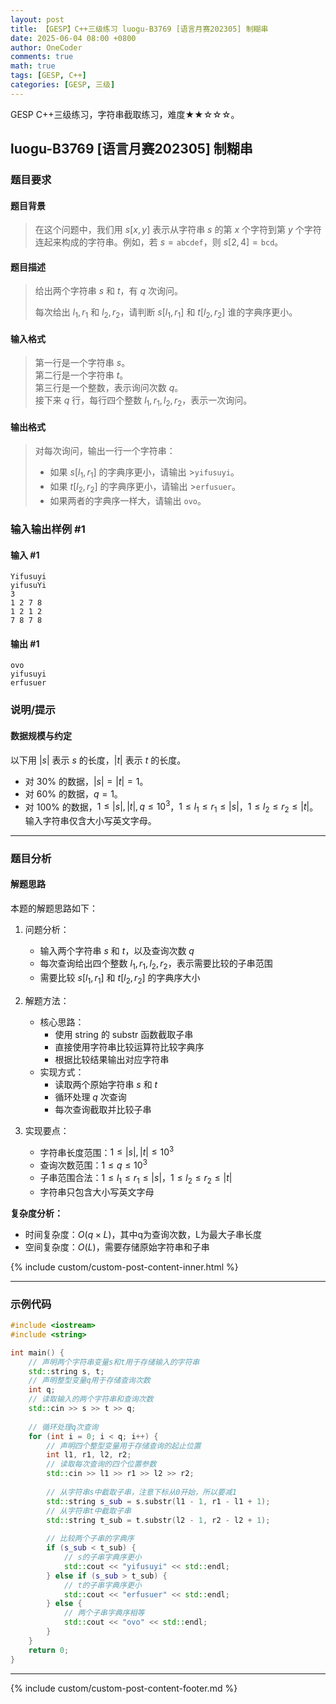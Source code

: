 ```yaml
---
layout: post
title: 【GESP】C++三级练习 luogu-B3769 [语言月赛202305] 制糊串
date: 2025-06-04 08:00 +0800
author: OneCoder
comments: true
math: true
tags: [GESP, C++]
categories: [GESP, 三级]
---
```

GESP C++三级练习，字符串截取练习，难度★★☆☆☆。

<!--more-->

## luogu-B3769 [语言月赛202305] 制糊串

### 题目要求

#### 题目背景

>在这个问题中，我们用 $s[x,y]$ 表示从字符串 $s$ 的第 $x$ 个字符到第 $y$ 个字符连起来构成的字符串。例如，若 $s = \texttt{abcdef}$，则 $s[2,4] = \texttt{bcd}$。

#### 题目描述

>给出两个字符串 $s$ 和 $t$，有 $q$ 次询问。
>
>每次给出 $l_1, r_1$ 和 $l_2, r_2$，请判断 $s[l_1, r_1]$ 和 $t[l_2, r_2]$ 谁的字典序更小。

#### 输入格式

>第一行是一个字符串 $s$。  
>第二行是一个字符串 $t$。  
>第三行是一个整数，表示询问次数 $q$。  
>接下来 $q$ 行，每行四个整数 $l_1, r_1, l_2, r_2$，表示一次询问。

#### 输出格式

>对每次询问，输出一行一个字符串：
>
>- 如果 $s[l_1, r_1]$ 的字典序更小，请输出 >$\texttt{yifusuyi}$。
>- 如果 $t[l_2, r_2]$ 的字典序更小，请输出 >$\texttt{erfusuer}$。
>- 如果两者的字典序一样大，请输出 $\texttt{ovo}$。

### 输入输出样例 #1

#### 输入 #1

```plaintext
Yifusuyi
yifusuYi
3
1 2 7 8
1 2 1 2
7 8 7 8
```

#### 输出 #1

```plaintext
ovo
yifusuyi
erfusuer
```

### 说明/提示

#### 数据规模与约定

以下用 $\vert s\vert$ 表示 $s$ 的长度，$\vert t\vert$ 表示 $t$ 的长度。

- 对 $30\%$ 的数据，$\vert s\vert = \vert t\vert = 1$。
- 对 $60\%$ 的数据，$q = 1$。
- 对 $100\%$ 的数据，$1 \leq \vert s\vert, \vert t\vert, q \leq 10^3$，$1 \leq l_1 \leq r_1 \leq \vert s\vert$，$1 \leq l_2 \leq r_2 \leq \vert t\vert$。输入字符串仅含大小写英文字母。

---

### 题目分析

#### 解题思路

本题的解题思路如下：

1. 问题分析：
   - 输入两个字符串 $s$ 和 $t$，以及查询次数 $q$
   - 每次查询给出四个整数 $l_1,r_1,l_2,r_2$，表示需要比较的子串范围
   - 需要比较 $s[l_1,r_1]$ 和 $t[l_2,r_2]$ 的字典序大小

2. 解题方法：
   - 核心思路：
     - 使用 string 的 substr 函数截取子串
     - 直接使用字符串比较运算符比较字典序
     - 根据比较结果输出对应字符串
   - 实现方式：
     - 读取两个原始字符串 $s$ 和 $t$
     - 循环处理 $q$ 次查询
     - 每次查询截取并比较子串

3. 实现要点：
   - 字符串长度范围：$1 \leq \vert s\vert,\vert t\vert \leq 10^3$
   - 查询次数范围：$1 \leq q \leq 10^3$
   - 子串范围合法：$1 \leq l_1 \leq r_1 \leq \vert s\vert$，$1 \leq l_2 \leq r_2 \leq \vert t\vert$
   - 字符串只包含大小写英文字母

**复杂度分析：**

- 时间复杂度：$O(q \times L)$，其中q为查询次数，L为最大子串长度
- 空间复杂度：$O(L)$，需要存储原始字符串和子串

{% include custom/custom-post-content-inner.html %}

---

### 示例代码

```cpp
#include <iostream>
#include <string>

int main() {
    // 声明两个字符串变量s和t用于存储输入的字符串
    std::string s, t;
    // 声明整型变量q用于存储查询次数
    int q;
    // 读取输入的两个字符串和查询次数
    std::cin >> s >> t >> q;
    
    // 循环处理q次查询
    for (int i = 0; i < q; i++) {
        // 声明四个整型变量用于存储查询的起止位置
        int l1, r1, l2, r2;
        // 读取每次查询的四个位置参数
        std::cin >> l1 >> r1 >> l2 >> r2;
        
        // 从字符串s中截取子串，注意下标从0开始，所以要减1
        std::string s_sub = s.substr(l1 - 1, r1 - l1 + 1);
        // 从字符串t中截取子串
        std::string t_sub = t.substr(l2 - 1, r2 - l2 + 1);
        
        // 比较两个子串的字典序
        if (s_sub < t_sub) {
            // s的子串字典序更小
            std::cout << "yifusuyi" << std::endl;
        } else if (s_sub > t_sub) {
            // t的子串字典序更小
            std::cout << "erfusuer" << std::endl;
        } else {
            // 两个子串字典序相等
            std::cout << "ovo" << std::endl;
        }
    }
    return 0;
}
```

---

{% include custom/custom-post-content-footer.md %}
